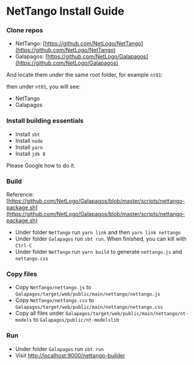 # NetTango Install Guide


### Clone repos

* NetTango: [https://github.com/NetLogo/NetTango](https://github.com/NetLogo/NetTango)
* Galapagos: [https://github.com/NetLogo/Galapagos](https://github.com/NetLogo/Galapagos)

And locate them under the same root folder, for example `nt01`:

then under `nt01`, you will see:

* NetTango
* Galapagos

### Install building essentials

* Install `sbt`
* Install `node`
* Install `yarn`
* Install `jdk 8`

Please Google how to do it.

### Build

Reference: [https://github.com/NetLogo/Galapagos/blob/master/scripts/nettango-package.sh](https://github.com/NetLogo/Galapagos/blob/master/scripts/nettango-package.sh)

* Under folder `NetTango` run `yarn link` and then `yarn link nettango`
* Under folder `Galapagos` run `sbt run`. When finished, you can kill with `Ctrl-C`
* Under folder `NetTango` run `yarn build` to generate `nettango.js` and `nettango.css`


### Copy files

* Copy `NetTango/nettango.js` to `Galapagos/target/web/public/main/nettango/nettango.js`
* Copy `NetTango/nettango.css` to `Galapagos/target/web/public/main/nettango/nettango.css`
* Copy all files under `Galapagos/target/web/public/main/nettango/nt-models` to `Galapagos/public/nt-modelslib`


### Run

* Under folder `Galapagos` run `sbt run`
* Visit [http://localhost:9000/nettango-builder](http://localhost:9000/nettango-builder)
